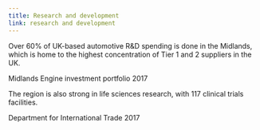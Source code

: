 ```yaml
---
title: Research and development
link: research and development
---
```

Over 60% of UK-based automotive R&D spending is done in the Midlands, which is home to the highest concentration of Tier 1 and 2 suppliers in the UK.
<div class="region--small-text"><p>Midlands Engine investment portfolio 2017</p></div>


The region is also strong in life sciences research, with 117 clinical trials facilities.
<div class="region--small-text"><p>Department for International Trade 2017</p></div>
